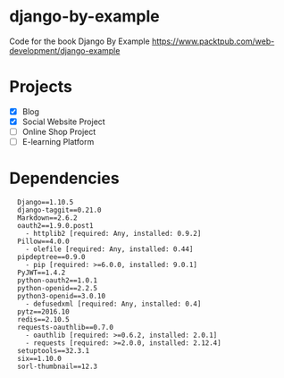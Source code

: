# django-by-example

Code for the book Django By Example https://www.packtpub.com/web-development/django-example

# Projects 

- [x] Blog
- [x] Social Website Project 
- [ ] Online Shop Project
- [ ] E-learning Platform

# Dependencies
  ```
    Django==1.10.5
    django-taggit==0.21.0
    Markdown==2.6.2
    oauth2==1.9.0.post1
      - httplib2 [required: Any, installed: 0.9.2]
    Pillow==4.0.0
      - olefile [required: Any, installed: 0.44]
    pipdeptree==0.9.0
      - pip [required: >=6.0.0, installed: 9.0.1]
    PyJWT==1.4.2
    python-oauth2==1.0.1
    python-openid==2.2.5
    python3-openid==3.0.10
      - defusedxml [required: Any, installed: 0.4]
    pytz==2016.10
    redis==2.10.5
    requests-oauthlib==0.7.0
      - oauthlib [required: >=0.6.2, installed: 2.0.1]
      - requests [required: >=2.0.0, installed: 2.12.4]
    setuptools==32.3.1
    six==1.10.0
    sorl-thumbnail==12.3
  ```

